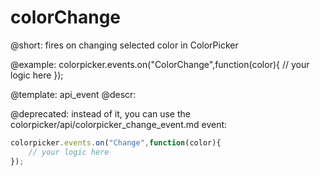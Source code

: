 colorChange
=============

@short:
fires on changing selected color in ColorPicker



@example:
colorpicker.events.on("ColorChange",function(color){
	// your logic here
});


@template: api_event
@descr:

@deprecated: instead of it, you can use the colorpicker/api/colorpicker_change_event.md event:

~~~js
colorpicker.events.on("Change",function(color){
    // your logic here
});
~~~
